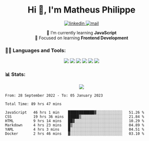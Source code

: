 
<h1 align="center">Hi 👋, I'm Matheus Philippe</h1>
<p align="center">
  <a href="https://www.linkedin.com/in/matheusphilippe-" target="_blank" rel="noopener noreferrer">
    <img alt="linkedin" src="https://img.shields.io/static/v1?label=&message=Linkedin&color=blue&logo=linkedin&style=for-the-badge" /> </a>
 
  <a href="mailto:matheus.philippe2002@gmail.com">
    <img alt="mail" src="https://img.shields.io/badge/Gmail-D14836?style=for-the-badge&logo=gmail&logoColor=white" /> </a>
 <div align='center'>
  🌱 I’m currently learning <strong>JavaScript</strong><br>
  📖 Focused on learning <strong>Frontend Development</strong>
</div>

   
</p>



<h3 align="left">🧑‍💻 Languages and Tools:</h3>

<p align="center">
  <img src="https://img.shields.io/badge/HTML5-E34F26?style=for-the-badge&logo=html5&logoColor=white" />
  <img src="https://img.shields.io/badge/CSS3-1572B6?style=for-the-badge&logo=css3&logoColor=white" />
  <img src="https://img.shields.io/badge/JavaScript-323330?style=for-the-badge&logo=javascript&logoColor=F7DF1E" /> 
  <img src="https://img.shields.io/badge/Git-F05032?style=for-the-badge&logo=git&logoColor=white" />
  <img src="https://img.shields.io/badge/Linux-FCC624?style=for-the-badge&logo=linux&logoColor=black" />
  <img src="https://img.shields.io/badge/VSCode-0078D4?style=for-the-badge&logo=visual%20studio%20code&logoColor=white" />
  
</p>

<h3 align="left"> 📊 Stats: </h3>

<p align="center">
  <img src="https://github-readme-stats.vercel.app/api/top-langs?username=mph7&show_icons=true&theme=tokyonight&hide_border=true&locale=en&langs_count=6&layout=compact" /> 



<!--START_SECTION:waka-->

```text
From: 28 September 2022 - To: 05 January 2023

Total Time: 89 hrs 47 mins

JavaScript   46 hrs 1 min    ████████████▓░░░░░░░░░░░░   51.26 %
CSS          19 hrs 36 mins  █████▒░░░░░░░░░░░░░░░░░░░   21.84 %
HTML         9 hrs 14 mins   ██▓░░░░░░░░░░░░░░░░░░░░░░   10.29 %
Markdown     4 hrs 23 mins   █▒░░░░░░░░░░░░░░░░░░░░░░░   04.89 %
YAML         4 hrs 3 mins    █░░░░░░░░░░░░░░░░░░░░░░░░   04.51 %
Docker       2 hrs 46 mins   ▓░░░░░░░░░░░░░░░░░░░░░░░░   03.10 %
```

<!--END_SECTION:waka-->
</p>

